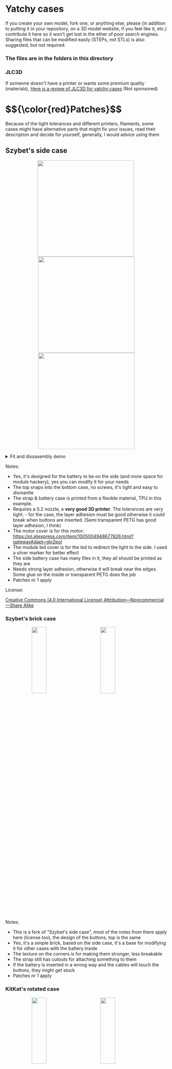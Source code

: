 # Yatchy cases
If you create your own model, fork one, or anything else, please (in addition to putting it in your repository, on a 3D model website, if you feel like it, etc.) contribute it here so it won't get lost in the ether of poor search engines. Sharing files that can be modified easily (STEPs, not STLs) is also suggested, but not required.

### The files are in the folders in this directory

### JLC3D
If someone doesn't have a printer or wants some premium quality (materials), [Here is a review of JLC3D for yatchy cases](./JLC3D.md) (Not sponsored)

<h1>$${\color{red}Patches}$$</h1>
Because of the tight tolerances and different printers, filaments, some cases might have alternative parts that might fix your issues, read their description and decide for yourself, generally, I would advice using them

## Szybet's side case
<p align="center">
  <img src="Szybet-side/img/front.jpg" width="300px" style="display:inline-block; margin-right: 5px;">
  <img src="Szybet-side/img/back.jpg" width="300px" style="display:inline-block;">
  <img src="Szybet-side/img/case.gif" width="300px" style="display:inline-block;">
</p>

<details>
<summary>Fit and dissasembly demo</summary>
  
<p align="center">

https://github.com/user-attachments/assets/d5af4c48-378c-4553-9d58-3c49acbb4d74

</p>

</details>

Notes:
- Yes, it's designed for the battery to be on the side (and more space for module hackery), yes you can modify it for your needs
- The top snaps into the bottom case, no screws, it's tight and easy to dismantle
- The strap & battery case is printed from a flexible material, TPU in this example.
- Requires a 0.2 nozzle, a **very good 3D printer**. The tolerances are very tight. - for the case, the layer adhesion must be good otherwise it could break when buttons are inserted. (Semi transparent PETG has good layer adhesion, I think)
- The motor cover is for this motor: https://pl.aliexpress.com/item/1005004948677826.html?gatewayAdapt=glo2pol
- The module led cover is for the led to redirect the light to the side. I used a silver marker for better effect
- The side battery case has many files in it, they all should be printed as they are
- Needs strong layer adhesion, otherwise it will break near the edges. Some glue on the inside or transparent PETG does the job
- Patches nr 1 apply

License:

[Creative Commons (4.0 International License) Attribution—Noncommercial—Share Alike](https://creativecommons.org/licenses/by-nc-sa/4.0/)

### Szybet's brick case
<div align="center" style="white-space: nowrap; overflow-x: auto;">
  <img src="Szybet-brick/img/front.jpg" style="width: 23%; min-width: 200px; display: inline-block; margin: 0 1%">
  <img src="Szybet-brick/img/side.jpg" style="width: 23%; min-width: 200px; display: inline-block; margin: 0 1%">
  <img src="Szybet-brick/img/top.jpg" style="width: 23%; min-width: 200px; display: inline-block; margin: 0 1%">
  <img src="Szybet-brick/img/render.jpg" style="width: 23%; min-width: 200px; display: inline-block; margin: 0 1%">
</div>

Notes:
- This is a fork of "Szybet's side case", most of the notes from there apply here (license too), the design of the buttons, top is the same
- Yes, it's a simple brick, based on the side case, it's a base for modifying it for other cases with the battery inside
- The texture on the corners is for making them stronger, less breakable
- The strap still has cutouts for attaching something to them
- If the battery is inserted in a wrong way and the cables will touch the buttons, they might get stuck
- Patches nr 1 apply

### KitKat's rotated case
<div align="center" style="white-space: nowrap; overflow-x: auto;">
  <img src="Kitkat-rotated/img/front.jpg" style="width: 23%; min-width: 200px; display: inline-block; margin: 0 1%">
  <img src="Kitkat-rotated/img/back.jpg" style="width: 23%; min-width: 200px; display: inline-block; margin: 0 1%">
  <img src="Kitkat-rotated/img/side.jpg" style="width: 23%; min-width: 200px; display: inline-block; margin: 0 1%">
  <img src="Kitkat-rotated/img/usb.jpg" style="width: 23%; min-width: 200px; display: inline-block; margin: 0 1%">
</div>
<div align="center" style="white-space: nowrap; overflow-x: auto;">
  <img src="Kitkat-rotated/img/render-1.jpg" style="width: 23%; min-width: 200px; display: inline-block; margin: 0 1%">
  <img src="Kitkat-rotated/img/render-2.jpg" style="width: 23%; min-width: 200px; display: inline-block; margin: 0 1%">
  <img src="Kitkat-rotated/img/render-3.jpg" style="width: 23%; min-width: 200px; display: inline-block; margin: 0 1%">
  <img src="Kitkat-rotated/img/render-4.jpg" style="width: 23%; min-width: 200px; display: inline-block; margin: 0 1%">
</div>

**The Images above are for the 150Mah case version**
<div align="center" style="white-space: nowrap; overflow-x: auto;">
  <img src="Kitkat-rotated/img/250mah.png" style="width: 50%; min-width: 200px; display: inline-block; margin: 0 1%">
</div>

**The Image above is for the 250 mah case version**

#### Proof of concept: Glow in the dark transparent filament (With the rotated case)
<div align="center">

https://github.com/user-attachments/assets/10055fae-86bb-440f-bbc3-9d33e8c1605a

</div>
  
- Kind of a backlight, I can read the time. It could be improved in many ways (Increase led brightness, use a reflective tape inside the case)
- The glow in the dark filament looks better in reality than on camera

Notes (About this case in general):
- The 250 mah battery is 30 x 20 x 5 mm and the 150 mah battery is 25 x 20 x 4 mm
- The strap holders on the 250 mah version are assymetric
- This is a fork of "Szybet's side case", most of the notes from there apply here (license too), the design of the buttons, top is the same
- Requires changing the config in Inkwatchy so the screen is rotated properly
- The pieces that hold the straps need to be glued onto the main body using superglue
- The strap still has cutouts for attaching something to them
- The battery fits inside but requires short wires for it to fit properly 
- The motor is attached to the inside of the case which can make it more difficult to dissasemble
- Larger USB-C plugs may not fit due to strap clearance
- case_front_v2 and better_strap_dot from patches 1 applies
- Those are pictures of a prototype
- **The buttons are objectively easier to access**
- The LED now shines outside of your wrist, not on it                                                                                                                                         

### Glaucon1984's Brick case remix
<div align="center" style="white-space: nowrap; overflow-x: auto;">
  <img src="Glaucon-brick-remix/img/img1.png" width="300px" style="display:inline-block; margin-right: 5px;">
  <img src="Glaucon-brick-remix/img/img2.png" width="300px" style="display:inline-block;">
  <img src="Glaucon-brick-remix/img/img3.jpg" width="300px" style="display:inline-block;">
  <img src="Glaucon-brick-remix/img/img4.png" width="300px" style="display:inline-block;">
</div>

Notes:
- The main purpose of this remix is to be able to use regular watch straps, make the case a bit stronger and have smoother edges, these are the main changes:
- Based on Szybet's brick case
- Made thicker walls and bottom
- Smooth edges
- Added prongs to attach a 22mm strap
  - It uses a standard 22mm watch strap, the one in the picture is this one: https://www.amazon.co.uk/dp/B0C2414BMX (nothing special about it, I think it was one of the cheapest ones)  
- Added some geometry to centre the circuit board
- The front panel hides a bit more of the bottom of the screen (you can see the picture)
- Buttons are slightly longer to account for the thicker walls in the case
- The holes for the buttons and the USB-C port are chamfered to hide the imperfection from 3D-printing supports
- The top case is slightly thicker
- The 3MF contains print settings, but just in case, it must be printed with a 0.2 mm nozzle. It's been tested only with PLA and it works great. I recommend a 0.6 mm layer heigh for precision. There's very little infill in the model but I would recommend to use gyroid at 30%. The watch case should be printed on the flat side of each part, the buttons should have this side touching the build plate:
<img width="234" height="179" alt="image" src="https://github.com/user-attachments/assets/df099669-6ca3-44b3-b57b-22a5e379447b" />

- Creator's [makerworld page](https://makerworld.com/en/@glaucon1984) and [makerworld page for this case](https://makerworld.com/en/models/1798293-yatchy-brick-case-remix)



---

### Glowy's Thicc boi  

<div align="center" style="white-space: nowrap; overflow-x: auto;">
  <img src="thiccglowb/img/IMG_20251016_062135.jpg" width="300px" style="display:inline-block; margin-right: 5px;">
  <img src="thiccglowb/img/IMG_20251016_062138.jpg" width="300px" style="display:inline-block;">
  <img src="thiccglowb/img/image.png" width="300px" style="display:inline-block;">
  <img src="thiccglowb/img/IMG_20251016_062156.jpg" width="300px" style="display:inline-block;">
  <img src="thiccglowb/img/IMG_20251016_062204.jpg" width="300px" style="display:inline-block;">
  <img src="thiccglowb/img/IMG_20251016_062152.jpg" width="300px" style="display:inline-block;">
</div>

**Notes:**  
- This design was **created entirely from scratch**, not based on any previous Yatchy case or remix.  
- The **walls are thicker**, offering more protection and a sturdy feel.  
- A **light-reflecting patch** allows illumination through translucent filament — or use aluminum tape to redirect the light outward instead of into your hand.  
- The **faceplate is easily removable and customizable**, and no glue is needed during assembly.  
- Designed for **quick part swaps and battery replacements** without modifying the model.  
- The case remains **comfortable and ergonomic** despite its thicker construction.  
- The **battery compartment** fits packs up to *33.9 × 25.9 × 5.4 mm* (tested with a 250 mAh cell).  
- The case has been **impact tested** — with an acrylic faceplate, it even survived a 200 fps 1 g projectile.  
- The **strap shown** in the pictures is a *24 mm leather watch strap*,  [this one on Aliexpress](https://www.aliexpress.com/item/1005005510563576.htmlhttps://www.aliexpress.com/item/1005005510563576.html) — though any standard 24 mm strap works fine.
- For the one piece strap you can use any 22 mm x 1.6~mm thick strap [this one on Aliexpress](https://www.aliexpress.com/item/1005007712667222.htmlhttps://www.aliexpress.com/item/1005007712667222.html)

If any issues arise, or you would like to use another type of strap, feel free to reach out on Printables or Discord, glowyglowbug.  

---

**View on Printables:**  
[![Thicc Yatchy Case](https://cdn.printables.com/media/cache/model_cover/1443956/thicc-yatchy-case.png)](https://www.printables.com/model/1443956-thicc-yatchy-case)

**Watch the Demo:**  
[![Watch the Demo](https://img.youtube.com/vi/wA29wyvOd8w/hqdefault.jpg)](https://www.youtube.com/watch?v=wA29wyvOd8w)




### Case comparison
- without top case or the pieces that hold the straps

| Case                            | Height (mm) |
|---------------------------------|-------------|
| Kitkat's Rotated 250 mAh version | 10.29477    |
| Kitkat's Rotated 150 mAh version | 8.70611     |
| Szybet's Side                   | 9.55611     |
| Szybet's and Glaucon1984's Brick                  | 10.96346    |
| Glowy's Thicc Boi   | 15.3         |
